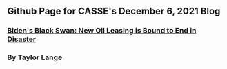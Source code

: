 ## Github Page for CASSE's December 6, 2021 Blog
### [Biden's Black Swan: New Oil Leasing is Bound to End in Disaster](https://steadystate.org/bidens-black-swan-new-oil-leasing-is-bound-to-end-in-disaster/)
### By Taylor Lange



